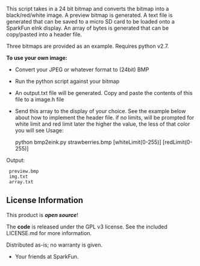 This script takes in a 24 bit bitmap and converts the bitmap into a black/red/white image. 
A preview bitmap is generated. 
A text file is generated that can be saved to a micro SD card to be loaded onto a SparkFun eInk display.
An array of bytes is generated that can be copy/pasted into a header file.

Three bitmaps are provided as an example. Requires python v2.7.

**To use your own image:**

* Convert your JPEG or whatever format to (24bit) BMP
* Run the python script against your bitmap
* An output.txt file will be generated. Copy and paste the contents of this file to a image.h file
* Send this array to the display of your choice. See the example below about how to implement the header file.
           if no limits, will be prompted for white limit and red limit later
           the higher the value, the less of that color you will see
Usage:

    python bmp2eink.py strawberries.bmp [whiteLimit(0-255)] [redLimit(0-255)]


Output:

     preview.bmp
     img.txt
     array.txt



License Information
-------------------

This product is _**open source**_!

The **code** is released under the GPL v3 license. See the included LICENSE.md for more information.

Distributed as-is; no warranty is given.

- Your friends at SparkFun.